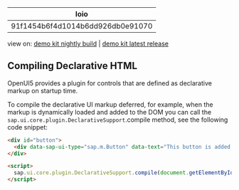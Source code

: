 <!-- loio91f1454b6f4d1014b6dd926db0e91070 -->

| loio |
| -----|
| 91f1454b6f4d1014b6dd926db0e91070 |

<div id="loio">

view on: [demo kit nightly build](https://openui5nightly.hana.ondemand.com/topic/91f1454b6f4d1014b6dd926db0e91070) | [demo kit latest release](https://sdk.openui5.org/topic/91f1454b6f4d1014b6dd926db0e91070)</div>

## Compiling Declarative HTML

OpenUI5 provides a plugin for controls that are defined as declarative markup on startup time.

To compile the declarative UI markup deferred, for example, when the markup is dynamically loaded and added to the DOM you can call the `sap.ui.core.plugin.DeclarativeSupport`.compile method, see the following code snippet:

```html
<div id="button">
  <div data-sap-ui-type="sap.m.Button" data-text="This button is added dynamically"></div>
</div>

<script>
  sap.ui.core.plugin.DeclarativeSupport.compile(document.getElementById("button"));
</script>
```

